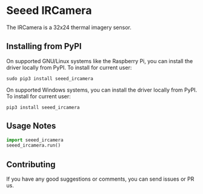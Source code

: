 # Seeed IRCamera

The IRCamera is a 32x24 thermal imagery sensor.

## Installing from PyPI

On supported GNU/Linux systems like the Raspberry Pi, you can install the driver locally from PyPI. To install for current user:
```
sudo pip3 install seeed_ircamera
```
On supported Windows systems, you can install the driver locally from PyPI. To install for current user:
```
pip3 install seeed_ircamera
```

## Usage Notes

```python
import seeed_ircamera
seeed_ircamera.run()
```

## Contributing
If you have any good suggestions or comments, you can send issues or PR us.
